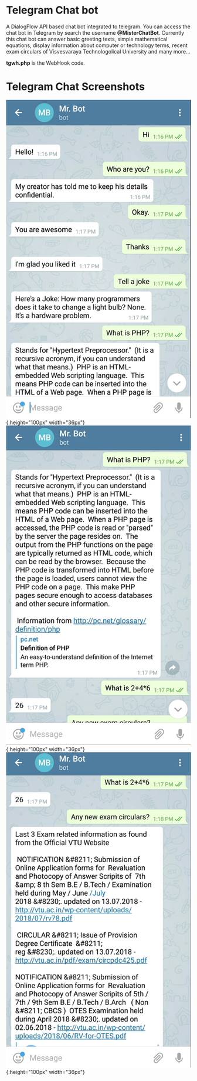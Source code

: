 # Telegram Chat bot
A DialogFlow API based chat bot integrated to telegram. You can access the chat bot in Telegram by search the username **@MisterChatBot**. Currently this chat bot can answer basic greeting texts, simple mathematical equations, display information about computer or technology terms, recent exam circulars of Visvesvaraya Technologolical University and many more...

**tgwh.php** is the WebHook code.



# Telegram Chat Screenshots

![Telegram Chat 1](/images/tgchat1.jpg){:height="100px" width="36px"}
![Telegram Chat 2](/images/tgchat2.jpg)
{:height="100px" width="36px"}
![Telegram Chat 3](/images/tgchat3.jpg){:height="100px" width="36px"}